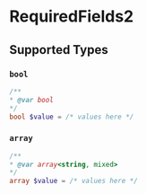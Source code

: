 # RequiredFields2


## Supported Types

### `bool`

```php
/**
* @var bool
*/
bool $value = /* values here */
```

### `array`

```php
/**
* @var array<string, mixed>
*/
array $value = /* values here */
```

